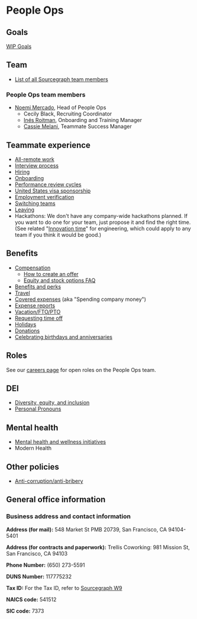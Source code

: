 # People Ops

## Goals

[WIP Goals](https://docs.google.com/document/d/1DYve4t4DrY5ppoBrwiasL2iqgTcBZ41ROe91CN6urVA/edit?ts=5f3c23b6#heading=h.74q0h5s6i2fz)

## Team

- [List of all Sourcegraph team members](../company/team/index.md)

### People Ops team members

- [Noemi Mercado](../company/team/index.md#noemi-mercado-she-her), Head of People Ops
  - Cecily Black, Recruiting Coordinator
  - [Inés Roitman](https://about.sourcegraph.com/handbook/company/team#in%c3%a9s-roitman-she-her), Onboarding and Training Manager
  - [Cassie Melani](https://about.sourcegraph.com/handbook/company/team#cassie-melani-she-her), Teammate Success Manager

## Teammate experience

- [All-remote work](../company/remote/index.md)
- [Interview process](../talent/hiring/interview_process.md)
- [Hiring](../talent/hiring/index.md)
- [Onboarding](onboarding/index.md)
- [Performance review cycles](review-cycles/index.md)
- [United States visa sponsorship](visa-sponsorship.md)
- [Employment verification](employment_verification.md)
- [Switching teams](switching-teams.md)
- [Leaving](leaving.md)
- Hackathons: We don't have any company-wide hackathons planned. If you want to do one for your team, just propose it and find the right time. (See related "[Innovation time](../engineering/index.md#innovation-time)" for engineering, which could apply to any team if you think it would be good.)

## Benefits

- [Compensation](compensation/index.md)
  - [How to create an offer](compensation/offers.md)
  - [Equity and stock options FAQ](compensation/equity-faq.md)
- [Benefits and perks](benefits-and-perks.md)
- [Travel](travel.md)
- [Covered expenses](spending-company-money.md) (aka "Spending company money")
- [Expense reports](../ops/finance/expenses.md)
- [Vacation/FTO/PTO](https://about.sourcegraph.com/handbook/people-ops/benefits-and-perks#vacation)
- [Requesting time off](requesting-time-off.md)
- [Holidays](holidays.md)
- [Donations](donations.md)
- [Celebrating birthdays and anniversaries](celebrate.md)

## Roles

See our [careers page](https://boards.greenhouse.io/sourcegraph91) for open roles on the People Ops team.

## DEI

- [Diversity, equity, and inclusion](../communication/dei.md)
- [Personal Pronouns](personal-pronouns.md)

## Mental health

- [Mental health and wellness initiatives](mental-health.md)
- Modern Health

## Other policies

- [Anti-corruption/anti-bribery](anti-corruption.md)

## General office information

### Business address and contact information

**Address (for mail):** 548 Market St PMB 20739, San Francisco, CA 94104-5401

**Address (for contracts and paperwork):** Trellis Coworking: 981 Mission St, San Francisco, CA 94103

**Phone Number:** (650) 273-5591

**DUNS Number:** 117775232

**Tax ID:** For the Tax ID, refer to [Sourcegraph W9](https://drive.google.com/file/d/1sxASpL9AmPiUgMx2qE-yXLtwTlfHGyBW/)

**NAICS code:** 541512

**SIC code:** 7373
